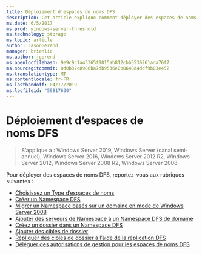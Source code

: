 ```yaml
---
title: Déploiement d’espaces de noms DFS
description: Cet article explique comment déployer des espaces de noms DFS.
ms.date: 6/5/2017
ms.prod: windows-server-threshold
ms.technology: storage
ms.topic: article
author: JasonGerend
manager: brianlic
ms.author: jgerend
ms.openlocfilehash: 9e9c9c1a43365f9815ab812cbb5536261ada76f7
ms.sourcegitcommit: 0d0b32c8986ba7db9536e0b8648d4ddf9b03e452
ms.translationtype: MT
ms.contentlocale: fr-FR
ms.lasthandoff: 04/17/2019
ms.locfileid: "59817630"
---
```

# <a name="deploying-dfs-namespaces"></a>Déploiement d’espaces de noms DFS

> S’applique à : Windows Server 2019, Windows Server (canal semi-annuel), Windows Server 2016, Windows Server 2012 R2, Windows Server 2012, Windows Server 2008 R2, Windows Server 2008

Pour déployer des espaces de noms DFS, reportez-vous aux rubriques suivantes :

-   [Choisissez un Type d’espaces de noms](choose-a-namespace-type.md)
-   [Créer un Namespace DFS](create-a-dfs-namespace.md)
-   [Migrer un Namespace basés sur un domaine en mode de Windows Server 2008](migrate-a-domain-based-namespace-to-windows-server-2008-mode.md)
-   [Ajouter des serveurs de Namespace à un Namespace DFS de domaine](add-namespace-servers-to-a-domain-based-dfs-namespace.md)
-   [Créez un dossier dans un Namespace DFS](create-a-folder-in-a-dfs-namespace.md)
-   [Ajouter des cibles de dossier](add-folder-targets.md)
-   [Répliquer des cibles de dossier à l’aide de la réplication DFS](replicate-folder-targets-using-dfs-replication.md)
-   [Déléguer des autorisations de gestion pour les espaces de noms DFS](delegate-management-permissions-for-dfs-namespaces.md)
